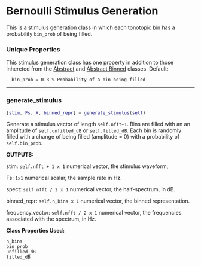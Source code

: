 # Bernoulli Stimulus Generation

This is a stimulus generation class in which each tonotopic bin has a probability `bin_prob` of being filled. 

### Unique Properties

This stimulus generation class has one property in addition to those inhereted from the [Abstract](../AbstractStimulusGenerationMethod) and [Abstract Binned](../AbstractBinnedStimulusGenerationMethod) classes. Default:

```
- bin_prob = 0.3 % Probability of a bin being filled
```

-------

### generate_stimulus

```matlab
[stim, Fs, X, binned_repr] = generate_stimulus(self)
```

Generate a stimulus vector of length `self.nfft+1`.
Bins are filled with an an amplitude of `self.unfilled_dB` or `self.filled_dB`.
Each bin is randomly filled with a change of being filled
(amplitude = 0) with a probability of `self.bin_prob`.

**OUTPUTS:**

stim: `self.nfft + 1 x 1` numerical vector,
the stimulus waveform,

Fs: `1x1` numerical scalar,
the sample rate in Hz.

spect: `self.nfft / 2 x 1` numerical vector,
the half-spectrum, in dB.

binned_repr: `self.n_bins x 1` numerical vector,
the binned representation.

frequency_vector: `self.nfft / 2 x 1` numerical vector,
the frequencies associated with the spectrum, in Hz.

**Class Properties Used:**

```
n_bins
bin_prob
unfilled_dB
filled_dB
```



